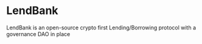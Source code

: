 # LendBank
LendBank is an open-source crypto first Lending/Borrowing protocol with a governance DAO in place
